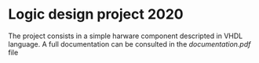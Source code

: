 # Logic design project 2020

The project consists in a simple harware component descripted in VHDL language. A full documentation can be consulted in the *documentation.pdf* file
